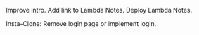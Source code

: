 Improve intro.
Add link to Lambda Notes.
Deploy Lambda Notes.

Insta-Clone:
    Remove login page or implement login.
    